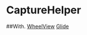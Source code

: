 CaptureHelper
=====


##With.
[WheelView](https://github.com/wangjiegulu/WheelView)
[Glide](https://github.com/bumptech/glide/)
